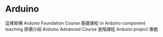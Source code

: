 # Arduino
這裡架構
  Arduino Foundation Course  基礎課程 \n
  Arduino component teaching 原價介紹
  Arduino Advanced Course    進階課程
  Arduino project            專題
